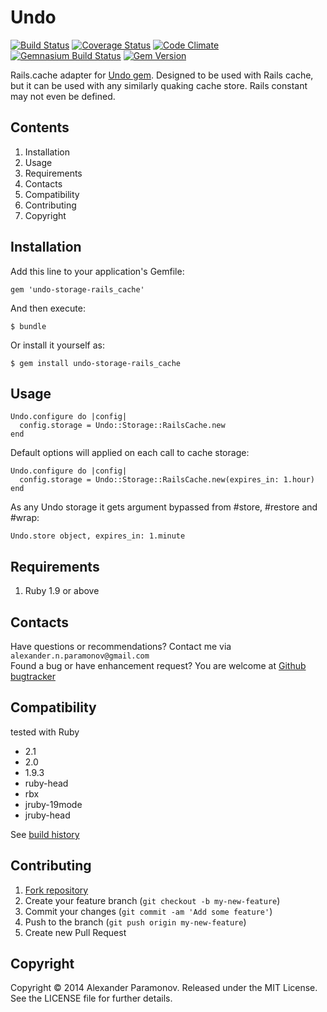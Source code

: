 Undo
==========
[![Build Status](https://travis-ci.org/AlexParamonov/undo-storage-rails_cache.png?branch=master)](https://travis-ci.org/AlexParamonov/undo-storage-rails_cache)
[![Coverage Status](https://coveralls.io/repos/AlexParamonov/undo-storage-rails_cache/badge.png?branch=master)](https://coveralls.io/r/AlexParamonov/undo-storage-rails_cache?branch=master)
[![Code Climate](https://codeclimate.com/github/AlexParamonov/undo-storage-rails_cache.png)](https://codeclimate.com/github/AlexParamonov/undo-storage-rails_cache)
[![Gemnasium Build Status](https://gemnasium.com/AlexParamonov/undo-storage-rails_cache.png)](http://gemnasium.com/AlexParamonov/undo-storage-rails_cache)
[![Gem Version](https://badge.fury.io/rb/undo-storage-rails_cache.png)](http://badge.fury.io/rb/undo-storage-rails_cache)

Rails.cache adapter for [Undo gem](https://github.com/AlexParamonov/undo).
Designed to be used with Rails cache, but it can be used with any
similarly quaking cache store. Rails constant may not even be defined.

Contents
---------
1. Installation
1. Usage
1. Requirements
1. Contacts
1. Compatibility
1. Contributing
1. Copyright

Installation
------------

Add this line to your application's Gemfile:

    gem 'undo-storage-rails_cache'

And then execute:

    $ bundle

Or install it yourself as:

    $ gem install undo-storage-rails_cache


Usage
-----

    Undo.configure do |config|
      config.storage = Undo::Storage::RailsCache.new
    end

Default options will applied on each call to cache storage:

    Undo.configure do |config|
      config.storage = Undo::Storage::RailsCache.new(expires_in: 1.hour)
    end

As any Undo storage it gets argument bypassed from #store, #restore and #wrap:

    Undo.store object, expires_in: 1.minute


Requirements
------------
1. Ruby 1.9 or above

Contacts
--------
Have questions or recommendations? Contact me via `alexander.n.paramonov@gmail.com`  
Found a bug or have enhancement request? You are welcome at [Github bugtracker](https://github.com/AlexParamonov/undo-storage-rails_cache/issues)


Compatibility
-------------
tested with Ruby

* 2.1
* 2.0
* 1.9.3
* ruby-head
* rbx
* jruby-19mode
* jruby-head

See [build history](http://travis-ci.org/#!/AlexParamonov/undo-storage-rails_cache/builds)


## Contributing

1. [Fork repository](http://github.com/AlexParamonov/undo-storage-rails_cache/fork)
2. Create your feature branch (`git checkout -b my-new-feature`)
3. Commit your changes (`git commit -am 'Add some feature'`)
4. Push to the branch (`git push origin my-new-feature`)
5. Create new Pull Request

Copyright
---------
Copyright © 2014 Alexander Paramonov.
Released under the MIT License. See the LICENSE file for further details.

